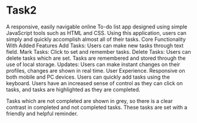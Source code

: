 # Task2
A responsive, easily navigable online To-do list app designed using simple JavaScript tools such as HTML and CSS. Using this application, users can simply and quickly accomplish almost all of their tasks. Core Functionality With Added Features Add Tasks: Users can make new tasks through text field. Mark Tasks: Click to set and remember tasks. Delete Tasks: Users can delete tasks which are set. Tasks are remembered and stored through the use of local storage. Updates: Users can make instant changes on their profiles, changes are shown in real time. User Experience. Responsive on both mobile and PC devices. Users can quickly add tasks using the keyboard. Users have an increased sense of control as they can click on tasks, and tasks are highlighted as they are completed.

Tasks which are not completed are shown in grey, so there is a clear contrast in completed and not completed tasks. These tasks are set with a friendly and helpful reminder.
